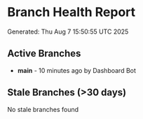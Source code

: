# Branch Health Report
Generated: Thu Aug  7 15:50:55 UTC 2025

## Active Branches
- **main** - 10 minutes ago by Dashboard Bot

## Stale Branches (>30 days)
No stale branches found
